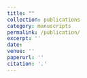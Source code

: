 ```yaml
---
title: ""
collection: publications
category: manuscripts
permalink: /publication/
excerpt: ''
date: 
venue: ''
paperurl: ''
citation: '.'
---
```



